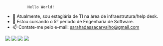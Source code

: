               Hello World! 

- 🔭 Atualmente, sou estagiária de TI na área de infraestrutura/help desk.
- 🌱 Estou cursando o 5° período de Engenharia de Software.
- 📫 Contate-me pelo e-mail: sarahadassacarvalho@gmail.com

<div>
  <a href="https://www.instagram.com/sarahadassa_/" target="_blank"><img src="https://img.shields.io/badge/-Instagram-%23E4405F?style=for-the-badge&logo=instagram&logoColor=white" target="_blank"></a>
 <a href="https://discord.com/users/sarahadassa_/" target="_blank"><img src="https://img.shields.io/badge/Discord-7289DA?style=for-the-badge&logo=discord&logoColor=white" target="_blank"></a> 
  <a href = "mailto:sarahadassacarvalho@gmail.com"><img src="https://img.shields.io/badge/-Gmail-%23333?style=for-the-badge&logo=gmail&logoColor=white" target="_blank"></a>
  <a href="https://www.linkedin.com/in/sara-carvalho-19b01a1ab/" target="_blank"><img src="https://img.shields.io/badge/-LinkedIn-%230077B5?style=for-the-badge&logo=linkedin&logoColor=white" target="_blank"></a> 
</div>

